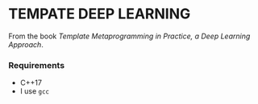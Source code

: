 # TEMPATE DEEP LEARNING 
From the book _Template Metaprogramming in Practice, a Deep Learning Approach_. 

### Requirements 
- C++17
- I use `gcc`
